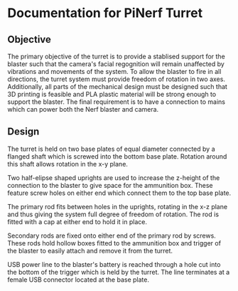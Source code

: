 # Documentation for PiNerf Turret

## Objective

The primary objective of the turret is to provide a stablised support for the blaster such that the camera's facial regognition will remain unaffected by vibrations and movements of the system. To allow the blaster to fire in all directions, the turret system must provide freedom of rotation in two axes. Additionally, all parts of the mechanical design must be designed such that 3D printing is feasible and PLA plastic material will be strong enough to support the blaster. The final requirement is to have a connection to mains which can power both the Nerf blaster and camera.

## Design

The turret is held on two base plates of equal diameter connected by a flanged shaft which is screwed into the bottom base plate. Rotation around this shaft allows rotation in the x-y plane.

Two half-elipse shaped uprights are used to increase the z-height of the connection to the blaster to give space for the ammunition box. These feature screw holes on either end which connect them to the top base plate.

The primary rod fits between holes in the uprights, rotating in the x-z plane and thus giving the system full degree of freedom of rotation. The rod is fitted with a cap at either end to hold it in place.

Secondary rods are fixed onto either end of the primary rod by screws. These rods hold hollow boxes fitted to the ammunition box and trigger of the blaster to easily attach and remove it from the turret.

USB power line to the blaster's battery is reached through a hole cut into the bottom of the trigger which is held by the turret. The line terminates at a female USB connector located at the base plate.
